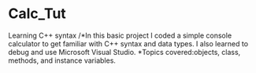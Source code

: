 # Calc_Tut
Learning C++ syntax
/*In this basic project I coded a simple console calculator to get familiar with C++ syntax and data types. I also learned to debug and use Microsoft Visual Studio.
*Topics covered:objects, class, methods, and instance variables.

